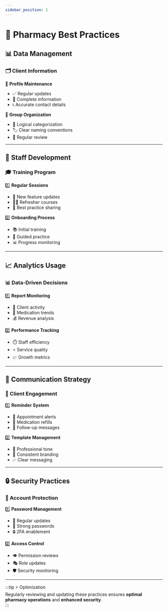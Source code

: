 ```yaml
---
sidebar_position: 2
---
```


# 🏥 Pharmacy Best Practices

## 📊 Data Management

### 🗂️ Client Information

🔹 **Profile Maintenance**

- ✅ Regular updates
- 📄 Complete information
- 📞 Accurate contact details

🔹 **Group Organization**

- 📌 Logical categorization
- 🏷️ Clear naming conventions
- 🔄 Regular review

---

## 👥 Staff Development

### 🎓 Training Program

1️⃣ **Regular Sessions**

- 🔄 New feature updates
- 🧑‍🏫 Refresher courses
- 🤝 Best practice sharing

2️⃣ **Onboarding Process**

- 📚 Initial training
- 🏅 Guided practice
- 📊 Progress monitoring

---

## 📈 Analytics Usage

### 📊 Data-Driven Decisions

1️⃣ **Report Monitoring**

- 👥 Client activity
- 💊 Medication trends
- 💰 Revenue analysis

2️⃣ **Performance Tracking**

- ⏱️ Staff efficiency
- ⭐ Service quality
- 📈 Growth metrics

---

## 📱 Communication Strategy

### 📧 Client Engagement

1️⃣ **Reminder System**

- 📆 Appointment alerts
- 💊 Medication refills
- 🔄 Follow-up messages

2️⃣ **Template Management**

- 📝 Professional tone
- 🎨 Consistent branding
- ✅ Clear messaging

---

## 🔒 Security Practices

### 🔐 Account Protection

1️⃣ **Password Management**

- 🔄 Regular updates
- 🔑 Strong passwords
- 🔒 2FA enablement

2️⃣ **Access Control**

- 👁️ Permission reviews
- 🎭 Role updates
- 🛡️ Security monitoring

---

:::tip ⚡ Optimization  
Regularly reviewing and updating these practices ensures **optimal pharmacy operations** and **enhanced security**.  
:::
